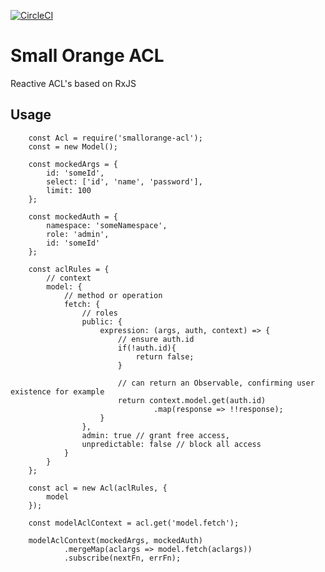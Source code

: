 [![CircleCI](https://circleci.com/gh/feliperohdee/smallorange-acl.svg?style=svg)](https://circleci.com/gh/feliperohdee/smallorange-acl)

# Small Orange ACL

Reactive ACL's based on RxJS

## Usage

		const Acl = require('smallorange-acl');
		const = new Model();

		const mockedArgs = {
			id: 'someId',
			select: ['id', 'name', 'password'],
			limit: 100
		};

		const mockedAuth = {
			namespace: 'someNamespace',
			role: 'admin',
			id: 'someId'
		};

		const aclRules = {
			// context
			model: {
				// method or operation
				fetch: {
					// roles
					public: {
						expression: (args, auth, context) => {
							// ensure auth.id
							if(!auth.id){
								return false;	
							}
							
							// can return an Observable, confirming user existence for example
							return context.model.get(auth.id)
									.map(response => !!response);
						}
					},
					admin: true // grant free access,
					unpredictable: false // block all access
				}
			}
		};

		const acl = new Acl(aclRules, {
			model
		});
		
		const modelAclContext = acl.get('model.fetch');
		
		modelAclContext(mockedArgs, mockedAuth)
				.mergeMap(aclargs => model.fetch(aclargs))
				.subscribe(nextFn, errFn);
